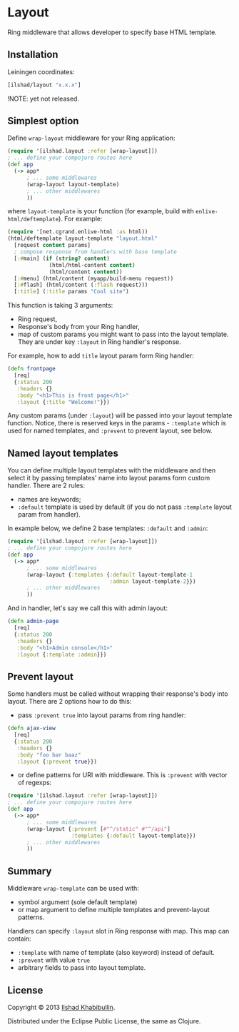 # Layout

Ring middleware that allows developer to specify base HTML template.

## Installation

Leiningen coordinates:

```clojure
[ilshad/layout "x.x.x"]
```

!NOTE: yet not released.

## Simplest option

Define `wrap-layout` middleware for your Ring application:

```clojure
(require '[ilshad.layout :refer [wrap-layout]])
; ... define your compojure routes here
(def app
  (-> app*
      ; ... some middlewares
      (wrap-layout layout-template)
	  ; ... other middlewares
	  ))
```

where `layout-template` is your function (for example, build with
`enlive-html/deftemplate`). For example:

```clojure
(require '[net.cgrand.enlive-html :as html))
(html/deftemplate layout-template "layout.html"
  [request content params]
  ; compose response from handlers with base template
  [:#main] (if (string? content)
             (html/html-content content)
             (html/content content))
  [:#menu] (html/content (myapp/build-menu request))
  [:#flash] (html/content (:flash request)))
  [:title] (:title params "Cool site")
```

This function is taking 3 arguments:

- Ring request,
- Response's body from your Ring handler,
- map of custom params you might want to pass into the layout
template. They are under key `:layout` in Ring handler's response.

For example, how to add `title` layout param form Ring handler:

```clojure
(defn frontpage
  [req]
  {:status 200
   :headers {}
   :body "<h1>This is front page</h1>"
   :layout {:title "Welcome!"}})
```

Any custom params (under `:layout`) will be passed into your layout
template function. Notice, there is reserved keys in the params -
`:template` which is used for named templates, and `:prevent` to
prevent layout, see below.

## Named layout templates

You can define multiple layout templates with the middleware and
then select it by passing templates' name into layout params form
custom handler. There are 2 rules:

- names are keywords;
- `:default` template is used by default (if you do not pass `:template`
layout param from handler).

In example below, we define 2 base templates: `:default` and `:admin`:

```clojure
(require '[ilshad.layout :refer [wrap-layout]])
; ... define your compojure routes here
(def app
  (-> app*
      ; ... some middlewares
      (wrap-layout {:templates {:default layout-template-1
	                            :admin layout-template-2}})
	  ; ... other middlewares
	  ))
```

And in handler, let's say we call this with admin layout:

```clojure
(defn admin-page
  [req]
  {:status 200
   :headers {}
   :body "<h1>Admin console</h1>"
   :layout {:template :admin}})
```

## Prevent layout

Some handlers must be called without wrapping their response's body
into layout. There are 2 options how to do this:

- pass `:prevent true` into layout params from ring handler:

```clojure
(defn ajax-view
  [req]
  {:status 200
   :headers {}
   :body "foo bar baaz"
   :layout {:prevent true}})
```

- or define patterns for URI with middleware. This is `:prevent` with
vector of regexps:

```clojure
(require '[ilshad.layout :refer [wrap-layout]])
; ... define your compojure routes here
(def app
  (-> app*
      ; ... some middlewares
      (wrap-layout {:prevent [#"^/static" #"^/api"]
                    :templates {:default layout-template}})
	  ; ... other middlewares
	  ))
```

## Summary

Middleware `wrap-template` can be used with:

- symbol argument (sole default template)
- or map argument to define multiple templates and prevent-layout patterns.

Handlers can specify `:layout` slot in Ring response with map. This
map can contain:

- `:template` with name of template (also keyword) instead of default.
- `:prevent` with value `true`
- arbitrary fields to pass into layout template.

## License

Copyright © 2013 [Ilshad Khabibullin](http://ilshad.com).

Distributed under the Eclipse Public License, the same as Clojure.

